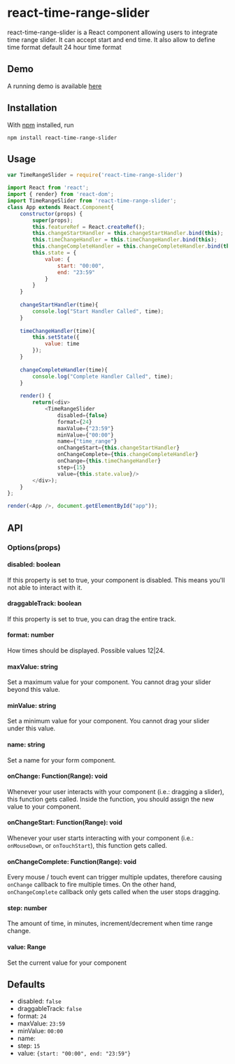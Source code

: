 # react-time-range-slider

react-time-range-slider is a React component allowing users to integrate time range slider. It can accept start and end time. It also allow to define time format default 24 hour time format

## Demo
A running demo is available [here](https://ashvin27.github.io/react-time-range-slider/examples/)

## Installation

With [npm](https://npmjs.org/) installed, run

```
npm install react-time-range-slider
```

## Usage
```js
var TimeRangeSlider = require('react-time-range-slider')
```

```js
import React from 'react';
import { render} from 'react-dom';
import TimeRangeSlider from 'react-time-range-slider';
class App extends React.Component{
    constructor(props) {
        super(props);
        this.featureRef = React.createRef();
        this.changeStartHandler = this.changeStartHandler.bind(this);
        this.timeChangeHandler = this.timeChangeHandler.bind(this);
        this.changeCompleteHandler = this.changeCompleteHandler.bind(this);
        this.state = {
            value: {
                start: "00:00",
                end: "23:59"
            }
        }
    }
    
    changeStartHandler(time){
        console.log("Start Handler Called", time);
    }
    
    timeChangeHandler(time){
        this.setState({
            value: time
        });
    }
    
    changeCompleteHandler(time){
        console.log("Complete Handler Called", time);
    }
    
    render() {
        return(<div>
            <TimeRangeSlider
                disabled={false}
                format={24}
                maxValue={"23:59"}
                minValue={"00:00"}
                name={"time_range"}
                onChangeStart={this.changeStartHandler}
                onChangeComplete={this.changeCompleteHandler}
                onChange={this.timeChangeHandler}
                step={15}
                value={this.state.value}/>
        </div>);
    }
};

render(<App />, document.getElementById("app"));
```

## API

### Options(props)

#### disabled: boolean
If this property is set to true, your component is disabled. This means you'll not able to interact with it.

#### draggableTrack: boolean
If this property is set to true, you can drag the entire track.

#### format: number
How times should be displayed. Possible values 12|24.

#### maxValue: string
Set a maximum value for your component. You cannot drag your slider beyond this value.

#### minValue: string
Set a minimum value for your component. You cannot drag your slider under this value.

#### name: string
Set a name for your form component.

#### onChange: Function(Range): void
Whenever your user interacts with your component (i.e.: dragging a slider), this function gets called. Inside the function, you should assign the new value to your component.

#### onChangeStart: Function(Range): void
Whenever your user starts interacting with your component (i.e.: `onMouseDown`, or `onTouchStart`), this function gets called.

#### onChangeComplete: Function(Range): void
Every mouse / touch event can trigger multiple updates, therefore causing `onChange` callback to fire multiple times. On the other hand, `onChangeComplete` callback only gets called when the user stops dragging.

#### step: number
The amount of time, in minutes, increment/decrement when time range change.

#### value: Range
Set the current value for your component

## Defaults
* disabled: `false`
* draggableTrack: `false`
* format: `24`
* maxValue: `23:59`
* minValue: `00:00`
* name: ` `
* step: `15`
* value: `{start: "00:00", end: "23:59"}`
